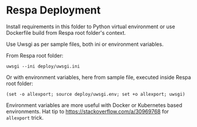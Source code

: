 
# Respa Deployment

Install requirements in this folder to Python virtual environment or use Dockerfile build from Respa root folder's context. 

Use Uwsgi as per sample files, both ini or environment variables.

From Respa root folder:

    uwsgi --ini deploy/uwsgi.ini

Or with environment variables, here from sample file, executed inside Respa root folder:

    (set -o allexport; source deploy/uwsgi.env; set +o allexport; uwsgi)

Environment variables are more useful with Docker or Kubernetes based environments. Hat tip to https://stackoverflow.com/a/30969768 for `allexport` trick.
